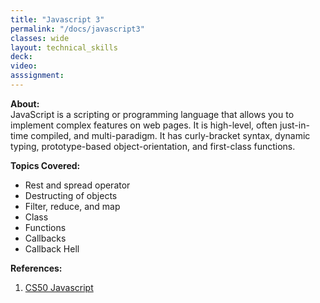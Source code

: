 ```yaml
---
title: "Javascript 3"
permalink: "/docs/javascript3"
classes: wide
layout: technical_skills
deck:
video:
asssignment:
---
```


**About:**  
JavaScript is a scripting or programming language that allows you to implement complex features on web pages. It is high-level, often just-in-time compiled, and multi-paradigm. It has curly-bracket syntax, dynamic typing, prototype-based object-orientation, and first-class functions.

**Topics Covered:**

- Rest and spread operator
- Destructing of objects
- Filter, reduce, and map
- Class
- Functions
- Callbacks
- Callback Hell

**References:**

1. [CS50 Javascript](https://cs50.harvard.edu/web/2020/weeks/5/)
